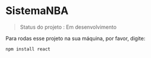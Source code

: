 <h1>SistemaNBA</h1>

> Status do projeto : Em desenvolvimento

Para rodas esse projeto na sua máquina, por favor, digite:

 ```
 npm install react
 ```
